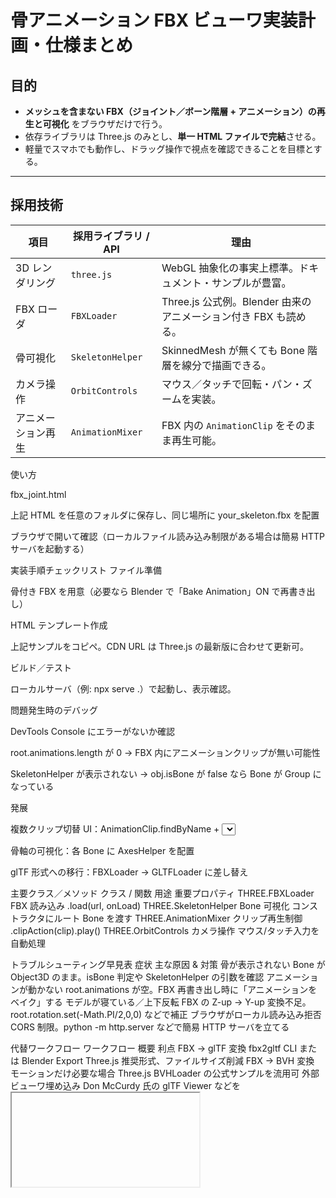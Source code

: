 # 骨アニメーション FBX ビューワ実装計画・仕様まとめ

## 目的
- **メッシュを含まない FBX（ジョイント／ボーン階層 + アニメーション）の再生と可視化** をブラウザだけで行う。  
- 依存ライブラリは Three.js のみとし、**単一 HTML ファイルで完結**させる。  
- 軽量でスマホでも動作し、ドラッグ操作で視点を確認できることを目標とする。

---

## 採用技術
| 項目                 | 採用ライブラリ / API | 理由 |
|----------------------|----------------------|------|
| 3D レンダリング      | `three.js`           | WebGL 抽象化の事実上標準。ドキュメント・サンプルが豊富。 |
| FBX ローダ           | `FBXLoader`          | Three.js 公式例。Blender 由来のアニメーション付き FBX も読める。 |
| 骨可視化             | `SkeletonHelper`     | SkinnedMesh が無くても Bone 階層を線分で描画できる。 |
| カメラ操作           | `OrbitControls`      | マウス／タッチで回転・パン・ズームを実装。 |
| アニメーション再生   | `AnimationMixer`     | FBX 内の `AnimationClip` をそのまま再生可能。 |


使い方

fbx_joint.html

上記 HTML を任意のフォルダに保存し、同じ場所に your_skeleton.fbx を配置

ブラウザで開いて確認（ローカルファイル読み込み制限がある場合は簡易 HTTP サーバを起動する）

実装手順チェックリスト
ファイル準備

骨付き FBX を用意（必要なら Blender で「Bake Animation」ON で再書き出し）

HTML テンプレート作成

上記サンプルをコピペ。CDN URL は Three.js の最新版に合わせて更新可。

ビルド／テスト

ローカルサーバ（例: npx serve .）で起動し、表示確認。

問題発生時のデバッグ

DevTools Console にエラーがないか確認

root.animations.length が 0 → FBX 内にアニメーションクリップが無い可能性

SkeletonHelper が表示されない → obj.isBone が false なら Bone が Group になっている

発展

複数クリップ切替 UI：AnimationClip.findByName + <select>

骨軸の可視化：各 Bone に AxesHelper を配置

glTF 形式への移行：FBXLoader → GLTFLoader に差し替え

主要クラス／メソッド
クラス / 関数	用途	重要プロパティ
THREE.FBXLoader	FBX 読み込み	.load(url, onLoad)
THREE.SkeletonHelper	Bone 可視化	コンストラクタにルート Bone を渡す
THREE.AnimationMixer	クリップ再生制御	.clipAction(clip).play()
THREE.OrbitControls	カメラ操作	マウス/タッチ入力を自動処理

トラブルシューティング早見表
症状	主な原因 & 対策
骨が表示されない	Bone が Object3D のまま。isBone 判定や SkeletonHelper の引数を確認
アニメーションが動かない	root.animations が空。FBX 再書き出し時に「アニメーションをベイク」する
モデルが寝ている／上下反転	FBX の Z-up → Y-up 変換不足。root.rotation.set(-Math.PI/2,0,0) などで補正
ブラウザがローカル読み込み拒否	CORS 制限。python -m http.server などで簡易 HTTP サーバを立てる

代替ワークフロー
ワークフロー	概要	利点
FBX → glTF 変換	fbx2gltf CLI または Blender Export	Three.js 推奨形式、ファイルサイズ削減
FBX → BVH 変換	モーションだけ必要な場合	Three.js BVHLoader の公式サンプルを流用可
外部ビューワ埋め込み	Don McCurdy 氏の glTF Viewer などを <iframe> で埋め込む	実装コスト最小、ただし変換が前提

今後の拡張アイデア
GUI：dat.GUI / lil-gui でアニメーション速度・停止などを調整

Web Components 化：Viewer をカスタム要素 <skeleton-viewer> として切り出し、再利用性向上

ドラッグ＆ドロップ読込：<input type="file"> で任意の FBX をそのまま表示

モバイル最適化：デバイスピクセル比に応じて renderer.setPixelRatio を調整